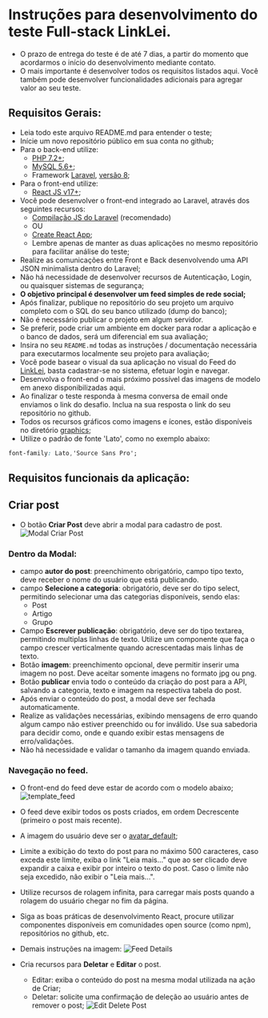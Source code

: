 # Instruções para desenvolvimento do teste Full-stack LinkLei.

- O prazo de entrega do teste é de até 7 dias, a partir do momento que acordarmos o início do desenvolvimento mediante contato.
- O mais importante é desenvolver todos os requisitos listados aqui. Você também pode desenvolver funcionalidades adicionais para agregar valor ao seu teste.


## Requisitos Gerais:

- Leia todo este arquivo README.md para entender o teste;
- Inície um novo repositório público em sua conta no github;
- Para o back-end utilize:
  - [PHP 7.2+](http://php.net/);
  - [MySQL 5.6+](https://www.mysql.com/);
  - Framework [Laravel](https://laravel.com/), [versão 8](https://laravel.com/docs/8.x);
- Para o front-end utilize:
  - [React JS v17+](https://pt-br.reactjs.org/);
- Você pode desenvolver o front-end integrado ao Laravel, através dos seguintes recursos:
  - [Compilação JS do Laravel](https://laravel.com/docs/8.x/mix#react) (recomendado)
  - OU
  - [Create React App](https://pt-br.reactjs.org/docs/create-a-new-react-app.html#create-react-app);
  - Lembre apenas de manter as duas aplicações no mesmo repositório para facilitar análise do teste;
- Realize as comunicações entre Front e Back desenvolvendo uma API JSON minimalista dentro do Laravel;
- Não há necessidade de desenvolver recursos de Autenticação, Login, ou quaisquer sistemas de segurança;
- **O objetivo principal é desenvolver um feed simples de rede social;**
- Após finalizar, publique no repositório do seu projeto um arquivo completo com o SQL do seu banco utilizado (dump do banco);
- Não é necessário publicar o projeto em algum servidor.
- Se preferir, pode criar um ambiente em docker para rodar a aplicação e o banco de dados, será um diferencial em sua avaliação;
- Insira no seu `README.md` todas as instruções / documentação necessária para executarmos localmente seu projeto para avaliação;
- Você pode basear o visual da sua aplicação no visual do Feed do [LinkLei](https://linklei.com.br/), basta cadastrar-se no sistema, efetuar login e navegar.
- Desenvolva o front-end o mais próximo possível das imagens de modelo em anexo disponibilizadas aqui.
- Ao finalizar o teste responda à mesma conversa de email onde enviamos o link do desafio. Inclua na sua resposta o link do seu repositório no github.
- Todos os recursos gráficos como imagens e ícones, estão disponíveis no diretório [graphics](https://github.com/linklei-dev/fullstack-test-laravel/tree/main/graphics);
- Utilize o padrão de fonte 'Lato', como no exemplo abaixo:
```css
font-family: Lato,'Source Sans Pro';
```

## Requisitos funcionais da aplicação:


## Criar post
- O botão **Criar Post** deve abrir a modal para cadastro de post.<br>
![Modal Criar Post](https://github.com/linklei-dev/fullstack-test-laravel/blob/main/graphics/modal_create_post.png?raw=true)

### Dentro da Modal:
  - campo **autor do post**: preenchimento obrigatório, campo tipo texto, deve receber o nome do usuário que está publicando.
  - campo **Selecione a categoria**: obrigatório, deve ser do tipo select, permitindo selecionar uma das categorias disponíveis, sendo elas:
    - Post
    - Artigo
    - Grupo
  - Campo **Escrever publicação**: obrigatório, deve ser do tipo textarea, permitindo multiplas linhas de texto. Utilize um componente que faça o campo crescer verticalmente quando acrescentadas mais linhas de texto. 
  - Botão **imagem**: preenchimento opcional, deve permitir inserir uma imagem no post. Deve aceitar somente imagens no formato jpg ou png.
  - Botão **publicar** envia todo o conteúdo da criação do post para a API, salvando a categoria, texto e imagem na respectiva tabela do post.
  - Após enviar o conteúdo do post, a modal deve ser fechada automaticamente.
  - Realize as validações necessárias, exibindo mensagens de erro quando algum campo não estiver preenchido ou for inválido. Use sua sabedoria para decidir como, onde e quando exibir estas mensagens de erro/validações.
  - Não há necessidade e validar o tamanho da imagem quando enviada.

  ### Navegação no feed.
  - O front-end do feed deve estar de acordo com o modelo abaixo;
  ![template_feed](https://github.com/linklei-dev/fullstack-test-laravel/blob/main/graphics/template_feed.png?raw=true)

  - O feed deve exibir todos os posts criados, em ordem Decrescente (primeiro o post mais recente).
  - A imagem do usuário deve ser o [avatar_default](https://github.com/linklei-dev/fullstack-test-laravel/blob/main/graphics/avatar_default.png?raw=true);
  - Limite a exibição do texto do post para no máximo 500 caracteres, caso exceda este limite, exiba o link "Leia mais..." que ao ser clicado deve expandir a caixa e exibir por inteiro o texto do post. Caso o limite não seja excedido, não exibir o "Leia mais...".
  - Utilize recursos de rolagem infinita, para carregar mais posts quando a rolagem do usuário chegar no fim da página.
  - Siga as boas práticas de desenvolvimento React, procure utilizar componentes disponíveis em comunidades open source (como npm), repositórios no github, etc.
  - Demais instruções na imagem:
  ![Feed Details](https://github.com/linklei-dev/fullstack-test-laravel/blob/main/graphics/feed_detail.png?raw=true)
  - Cria recursos para **Deletar** e **Editar** o post.
    - Editar: exiba o conteúdo do post na mesma modal utilizada na ação de Criar;
    - Deletar: solicite uma confirmação de deleção ao usuário antes de remover o post;
  ![Edit Delete Post](https://github.com/linklei-dev/fullstack-test-laravel/blob/main/graphics/edit_delete_post.png?raw=true)
